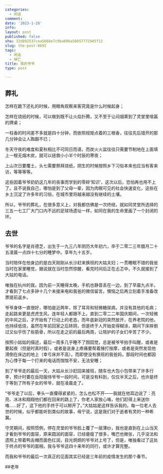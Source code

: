 ```yaml
---
categories:
  - 闲话
comment: 
date: '2023-1-28'
info: 
layout: post
published: false
sha: 32d892537cea566be7c9ba806a50b57772945f12
slug: the-post-8692
tags:
  - 闲话
  - 悼亡
title: 我的爷爷
type: post

---
```

## 葬礼

怎样在跪下还礼的时候，用眼角观察来客究竟是什么时候起身；

怎样在烧纸的时候，可以做到既不让火焰扑腾，又不至于让闷烟熏到了灵堂里喧嚣的牌桌；

一柱香的时间差不多就是四十分钟，而依照规矩点着的三根香，往往先后错开的那几分钟会让人踟蹰不已；

冬天守夜的难度和夏秋相比不可同日而语，而炭火火盆往往只需要节制地在上面填上一根无烟木炭，就可以拯救小小半个时辰的寒夜；

上山次日要覆土，头七需要祭拜烧纸，阴生的时候按照乡下习俗本来也应当有客来访，等等等等。

这些因着爷爷奶奶这几年的丧事而学到的零碎‘知识’，这次以后，恐怕再也用不上了。且不说我自己，哪怕是到了父母一辈，因为肉眼可见的社会快速变化，这些在乡土沉淀了许多年的习俗，在城市里将越来越没有继续的土壤。

所以，爷爷的葬礼，在很多意义上，对我都仿佛是一次终结，就如同灵堂所选择的三五一七工厂大门口内不远的足球场遗址一样，如同在我的生命里画了一个封闭的环。


## 去世

爷爷的名字是肖德芝，出生于一九三八年阴历大年初六，卒于二零二三年腊月二十五凌晨一点四十七分的睡梦中。享年九十五岁。

当时陪伴在他身边的是白天刚刚从长沙赶来换班的大姑夫妇；一贯睡眠不错的我爸当时在家里睡觉，据说就在当时忽然惊醒，看完时间后正在忐忑中，不久就接到了大姑的电话。

唯独在杭州的我，因为前一天睡得太晚，手机也静音丢在一边，到了早晨九点半，才看到了七点多钟十几个未接来电和我爸的微信留言。懊恼之后再立刻着手准备改票提前返乡。

爷爷身体一直很好，哪怕是近两年，除了耳背和轻微糖尿病，并没有其他的毛病；走起路来更是虎虎生风，连年轻人都跟不上。直到二零二二年国庆期间，一次轻微的中风之后，才开始有了行动上的老态，而年底新冠的突然放开，在养老院的他，也持续低烧，虽然在年前回家之后转阴，但是终于人开始变得糊涂，期间下床摔倒过又似乎伤了些筋骨，所以在走之前的最后两周，让陪护的子女们辛苦了不少。

按照小姑姑的描述，最后一周多几乎睡不了囫囵觉，总是被爷爷拍手叫醒，或者是要起夜（但是时真时假），或者是说身上疼痛要帮着捶打按摩，或者是突然发现他滑倒在床边的地上（幸亏床并不高）。而即使没有换班的我爸妈，那段时间也都因为心悸于每一个打来的电话而惴惴不安，无法安睡；

到了爷爷走的最后一天，大姑从长沙赶回来接班，随车也大包小包带来了许多行李，预计时要在岳阳服侍爷爷一段时间，可是没有料到，仅仅半天之后，也许是终于等到了所有子女的爷爷，就在凌晨走了。

“爷爷走了以后，拳头一直攥得紧紧的，怎么也松不开——我就在他耳边说了：亮亮、冰冰和翔翔他们都在回来的路上了，你老人家放心咯，他们赶得上来送你咯……好了，这下他的手终于可以掰开了。”大姑姑是这样告诉我的。每一位老人去世的时候，似乎都能听到类似的故事，毋宁说，这是我们对于逝者有灵的一种希冀。

守灵期间，按照惯例，停在灵堂的爷爷脸上覆了一层薄纱，我也是直到在上山当天才看到爷爷的面容，原来圆润的面容，已经瘪瘦了很多，嘴巴也微张，几乎没法和遗照上带着鸭舌帽而面色红润，目光炯炯的爷爷对上号了，但是，唯独看过了这处于终点的爷爷的面相，我与爷爷这四十来年的同行，或许才算完整。

而我和爷爷的最后一次真正的见面其实已经是三年前的疫情发生的那个春节。

##老年
